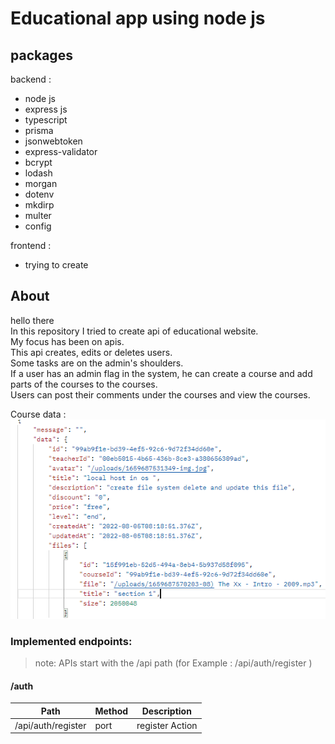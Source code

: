 # Educational app using node js


## packages 
backend : 

- node js 
- express js 
- typescript 
- prisma 
- jsonwebtoken 
- express-validator 
- bcrypt 
- lodash 
- morgan 
- dotenv 
- mkdirp 
- multer 
- config 

frontend : 
- trying to create 

## About 



hello there\
In this repository I tried to create api of educational website.\
My focus has been on apis.\
This api creates, edits or deletes users.\
Some tasks are on the admin's shoulders.\
If a user has an admin flag in the system, he can create a course and add parts of the courses to the courses.\
Users can post their comments under the courses and view the courses.

Course data :\
![alt text](./files/courseData.PNG)



### Implemented endpoints:
>note: APIs start with the /api path (for Example : /api/auth/register )
#### /auth 
Path | Method | Description
---|---|--- 
/api/auth/register | port | register Action

